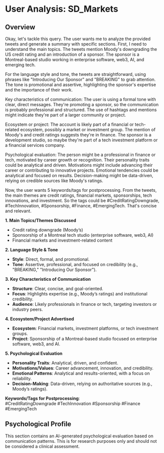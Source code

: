 # User Analysis: SD_Markets

## Overview

<think>
Okay, let's tackle this query. The user wants me to analyze the provided tweets and generate a summary with specific sections. First, I need to understand the main topics. The tweets mention Moody's downgrading the US credit rating and an introduction of a sponsor. The sponsor is a Montreal-based studio working in enterprise software, web3, AI, and emerging tech. 

For the language style and tone, the tweets are straightforward, using phrases like "Introducing Our Sponsor" and "BREAKING" to grab attention. The tone is promotional and assertive, highlighting the sponsor's expertise and the importance of their work.

Key characteristics of communication: The user is using a formal tone with clear, direct messages. They're promoting a sponsor, so the communication is probably professional and structured. The use of hashtags and mentions might indicate they're part of a larger community or project.

Ecosystem or project: The account is likely part of a financial or tech-related ecosystem, possibly a market or investment group. The mention of Moody's and credit ratings suggests they're in finance. The sponsor is a development studio, so maybe they're part of a tech investment platform or a financial services company.

Psychological evaluation: The person might be a professional in finance or tech, motivated by career growth or recognition. Their personality traits could be analytical and driven. Motivations might include advancing their career or contributing to innovative projects. Emotional tendencies could be analytical and focused on results. Decision-making might be data-driven, relying on credible sources like Moody's ratings.

Now, the user wants 5 keywords/tags for postprocessing. From the tweets, the main themes are credit ratings, financial markets, sponsorships, tech innovations, and investment. So the tags could be #CreditRatingDowngrade, #TechInnovation, #Sponsorship, #Finance, #EmergingTech. That's concise and relevant.
</think>

**1. Main Topics/Themes Discussed**  
- Credit rating downgrade (Moody’s)  
- Sponsorship of a Montreal tech studio (enterprise software, web3, AI)  
- Financial markets and investment-related content  

**2. Language Style & Tone**  
- **Style**: Direct, formal, and promotional.  
- **Tone**: Assertive, professional, and focused on credibility (e.g., "BREAKING," "Introducing Our Sponsor").  

**3. Key Characteristics of Communication**  
- **Structure**: Clear, concise, and goal-oriented.  
- **Focus**: Highlights expertise (e.g., Moody’s ratings) and institutional credibility.  
- **Audience**: Likely professionals in finance or tech, targeting investors or industry peers.  

**4. Ecosystem/Project Advertised**  
- **Ecosystem**: Financial markets, investment platforms, or tech investment groups.  
- **Project**: Sponsorship of a Montreal-based studio focused on enterprise software, web3, and AI.  

**5. Psychological Evaluation**  
- **Personality Traits**: Analytical, driven, and confident.  
- **Motivations/Values**: Career advancement, innovation, and credibility.  
- **Emotional Patterns**: Analytical and results-oriented, with a focus on reliability.  
- **Decision-Making**: Data-driven, relying on authoritative sources (e.g., Moody’s ratings).  

**Keywords/Tags for Postprocessing**:  
#CreditRatingDowngrade #TechInnovation #Sponsorship #Finance #EmergingTech

## Psychological Profile

This section contains an AI-generated psychological evaluation based on communication patterns. This is for research purposes only and should not be considered a clinical assessment.